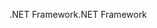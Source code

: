 <span data-ttu-id="2de15-101">.NET Framework</span><span class="sxs-lookup"><span data-stu-id="2de15-101">.NET Framework</span></span>